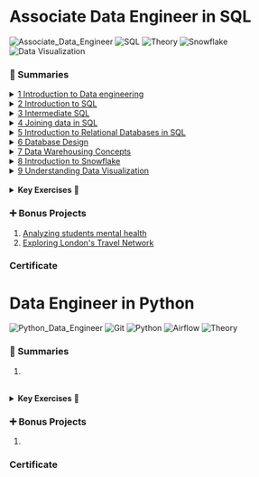 # Associate Data Engineer in SQL
![Associate_Data_Engineer](https://img.shields.io/badge/Associate%20Data%20Engineer-Certified-red)
![SQL](https://img.shields.io/badge/SQL-Experienced-g)
![Theory](https://img.shields.io/badge/Theory-Intermediate-blue)
![Snowflake](https://img.shields.io/badge/Snowflake-Begginer-lightblue)
![Data Visualization ](https://img.shields.io/badge/Data%20Analysis-Begginer-lightblue)

### 📖 Summaries

<details>
    <summary><a href="Courses/DE%20Asociate/1-Understanding%20DE/Understanding%20Data%20Engineering.md"> 1 Introduction to Data engineering </a></summary>

- [Data Structures](Courses/DE%20Asociate/1-Understanding%20DE/Understanding%20Data%20Engineering.md#data-structures)
- [SQL Databases](Courses/DE%20Asociate/1-Understanding%20DE/Understanding%20Data%20Engineering.md#sql-databases)
- [Data Lakes and Data Warehouses](Courses/DE%20Asociate/1-Understanding%20DE/Understanding%20Data%20Engineering.md#data-lakes-and-data-warehouses)
- [Processing Data](Courses/DE%20Asociate/1-Understanding%20DE/Understanding%20Data%20Engineering.md#processing-data)
- [Scheduling Data](Courses/DE%20Asociate/1-Understanding%20DE/Understanding%20Data%20Engineering.md#scheduling-data)
- [Parallel Computing](Courses/DE%20Asociate/1-Understanding%20DE/Understanding%20Data%20Engineering.md#parallel-computing)
- [Cloud Computing](Courses/DE%20Asociate/1-Understanding%20DE/Understanding%20Data%20Engineering.md#cloud-computing)
</details>

<details>
    <summary><a href="Courses/DE%20Asociate/2-Introduction%20to%20SQL/Intro%20to%20SQL.md"> 2 Introduction to SQL </a></summary>

- [Databases](Courses/DE%20Asociate/2-Introduction%20to%20SQL/Intro%20to%20SQL.md#databases)
- [Tables](Courses/DE%20Asociate/2-Introduction%20to%20SQL/Intro%20to%20SQL.md#tables)
- [Data](Courses/DE%20Asociate/2-Introduction%20to%20SQL/Intro%20to%20SQL.md#data)
- [Introducing Queries](Courses/DE%20Asociate/2-Introduction%20to%20SQL/Intro%20to%20SQL.md#introducing-queries)
</details>

<details>
    <summary><a href="Courses/DE%20Asociate/3-Intermediate%20SQL/Intermediate%20SQL.md"> 3 Intermediate SQL </a></summary>

- [Order of Execution](Courses/DE%20Asociate/3-Intermediate%20SQL/Intermediate%20SQL.md#order-of-execution)
- [Formatting](Courses/DE%20Asociate/3-Intermediate%20SQL/Intermediate%20SQL.md#formatting)
- [Order of Execution](Courses/DE%20Asociate/3-Intermediate%20SQL/Intermediate%20SQL.md#order-of-execution)
- [Filtering / WHERE](Courses/DE%20Asociate/3-Intermediate%20SQL/Intermediate%20SQL.md#filtering-/-where)
- [Count](Courses/DE%20Asociate/3-Intermediate%20SQL/Intermediate%20SQL.md#count)
- [Summarizing Data](Courses/DE%20Asociate/3-Intermediate%20SQL/Intermediate%20SQL.md#summarizing-data)
- [Arithmetic](Courses/DE%20Asociate/3-Intermediate%20SQL/Intermediate%20SQL.md#arithmetic)
- [NULL](Courses/DE%20Asociate/3-Intermediate%20SQL/Intermediate%20SQL.md#null)
- [Sorting](Courses/DE%20Asociate/3-Intermediate%20SQL/Intermediate%20SQL.md#sorting)
</details>

<details>
    <summary><a href="Courses/DE%20Asociate/4-Joining%20data%20in%20SQL/Joining%20data%20in%20SQL.md"> 4 Joining data in SQL </a></summary>

- [Defining Relationships](Courses/DE%20Asociate/4-Joining%20data%20in%20SQL/Joining%20data%20in%20SQL.md#defining-relationships)
- [Inner Join](Courses/DE%20Asociate/4-Joining%20data%20in%20SQL/Joining%20data%20in%20SQL.md#inner-join)
- [Multiple Joins](Courses/DE%20Asociate/4-Joining%20data%20in%20SQL/Joining%20data%20in%20SQL.md#multiple-joins)
- [Left and Right Joins](Courses/DE%20Asociate/4-Joining%20data%20in%20SQL/Joining%20data%20in%20SQL.md#left-and-right-joins)
- [Cross Join](Courses/DE%20Asociate/4-Joining%20data%20in%20SQL/Joining%20data%20in%20SQL.md#cross-join)
- [Self Join](Courses/DE%20Asociate/4-Joining%20data%20in%20SQL/Joining%20data%20in%20SQL.md#self-join)
- [Set theory for SQL joins](Courses/DE%20Asociate/4-Joining%20data%20in%20SQL/Joining%20data%20in%20SQL.md#set-theory-for-sql-joins)
- [Subqueries](Courses/DE%20Asociate/4-Joining%20data%20in%20SQL/Joining%20data%20in%20SQL.md#subqueries)
</details>

<details>
    <summary><a href="Courses/DE%20Asociate/5-Intro%20to%20RD%20in%20SQL/Intro%20to%20Relational%20Databases%20in%20SQL.md"> 5 Introduction to Relational Databases in SQL </a></summary>

- [Create Table](Courses/DE%20Asociate/5-Intro%20to%20RD%20in%20SQL/Intro%20to%20Relational%20Databases%20in%20SQL.md#create-table)
- [Migrate Data Between Tables](Courses/DE%20Asociate/5-Intro%20to%20RD%20in%20SQL/Intro%20to%20Relational%20Databases%20in%20SQL.md#migrate-data-between-tables)
- [Database Constraints](Courses/DE%20Asociate/5-Intro%20to%20RD%20in%20SQL/Intro%20to%20Relational%20Databases%20in%20SQL.md#database-constraints)
</details>

<details>
    <summary><a href="Courses/DE%20Asociate/6-DB%20design/Database%20Design.md"> 6 Database Design </a></summary>

- [OLTP and OLAP](Courses/DE%20Asociate/6-DB%20design/Database%20Design.md#oltp-and-olap)
- [Storing Data](Courses/DE%20Asociate/6-DB%20design/Database%20Design.md#storing-data)
- [What is DB Design?](Courses/DE%20Asociate/6-DB%20design/Database%20Design.md#what-is-db-design)
- [Database Schemas and Normalization](Courses/DE%20Asociate/6-DB%20design/Database%20Design.md#database-schemas-and-normalization)
- [Database Views](Courses/DE%20Asociate/6-DB%20design/Database%20Design.md#database-views)
- [Database Roles and Access Control](Courses/DE%20Asociate/6-DB%20design/Database%20Design.md#database-roles-and-access-control)
- [Table Partitioning](Courses/DE%20Asociate/6-DB%20design/Database%20Design.md#table-partitioning)
- [Picking a Database Management System](Courses/DE%20Asociate/6-DB%20design/Database%20Design.md#picking-a-database-management-system)
</details>

<details>
    <summary><a href="Courses/DE%20Asociate/7-Data%20Warehousing/data-warehousing-concepts.md"> 7 Data Warehousing Concepts </a></summary>

- [Data Warehouses vs. Data Lakes](Courses/DE%20Asociate/7-Data%20Warehousing/data-warehousing-concepts.md#data-warehouses-vs-data-lakes)
- [The Warehouse Lifecycle](Courses/DE%20Asociate/7-Data%20Warehousing/data-warehousing-concepts.md#the-warehouse-lifecycle)
- [Layers of a Data Warehouse](Courses/DE%20Asociate/7-Data%20Warehousing/data-warehousing-concepts.md#layers-of-a-data-warehouse)
- [Presentation Layer Groups](Courses/DE%20Asociate/7-Data%20Warehousing/data-warehousing-concepts.md#presentation-layer-groups)
- [Data Warehouse Architectures](Courses/DE%20Asociate/7-Data%20Warehousing/data-warehousing-concepts.md#data-warehouse-architectures)
- [OLAP & OLTP systems (again)](Courses/DE%20Asociate/7-Data%20Warehousing/data-warehousing-concepts.md#olap-and-oltp-systems)
- [Data Warehouse Data Modeling](Courses/DE%20Asociate/7-Data%20Warehousing/data-warehousing-concepts.md#data-warehouse-data-modeling)
- [Kimball's Four Step Process](Courses/DE%20Asociate/7-Data%20Warehousing/data-warehousing-concepts.md#kimballs-four-step-process)
- [Slowly Changing Dimensions](Courses/DE%20Asociate/7-Data%20Warehousing/data-warehousing-concepts.md#slowly-changing-dimensions)
- [Row vs. Column Data Store](Courses/DE%20Asociate/7-Data%20Warehousing/data-warehousing-concepts.md#row-vs-column-data-store)
- [ETL & ELT](Courses/DE%20Asociate/7-Data%20Warehousing/data-warehousing-concepts.md#etl-and-elt)
- [Data Cleaning](Courses/DE%20Asociate/7-Data%20Warehousing/data-warehousing-concepts.md#data-cleaning)
- [On Premise and Cloud Data Warehouses](Courses/DE%20Asociate/7-Data%20Warehousing/data-warehousing-concepts.md#on-premise-and-cloud-data-warehouses)
</details>

<details>
    <summary><a href="Courses/DE%20Asociate/8-Introduction%20to%20Snowflake/intro-to-snowflake.md"> 8 Introduction to Snowflake </a></summary>

- [What is Snowflake?](Courses/DE%20Asociate/8-Introduction%20to%20Snowflake/intro-to-snowflake.md#what-is-snowflake)
- [Snowflake Architecture](Courses/DE%20Asociate/8-Introduction%20to%20Snowflake/intro-to-snowflake.md#snowflake-architecture)
- [Snowflake Competitors](Courses/DE%20Asociate/8-Introduction%20to%20Snowflake/intro-to-snowflake.md#snowflake-competitors)
- [Connectiong to Snowflake and DDL commands](Courses/DE%20Asociate/8-Introduction%20to%20Snowflake/intro-to-snowflake.md#connecting-to-snowflake-and-ddl-commands)
- [Database Structures and DML](Courses/DE%20Asociate/8-Introduction%20to%20Snowflake/intro-to-snowflake.md#database-structures-and-dml)
- [Data Type and Conversion](Courses/DE%20Asociate/8-Introduction%20to%20Snowflake/intro-to-snowflake.md#data-type-and-conversion)
- [Joining in Snowflake](Courses/DE%20Asociate/8-Introduction%20to%20Snowflake/intro-to-snowflake.md#joining-in-snowflake)
- [Handling Semi-structured Data](Courses/DE%20Asociate/8-Introduction%20to%20Snowflake/intro-to-snowflake.md#handling-semi-structured-data)
</details>

<details>
    <summary><a href="Courses/DE%20Asociate/9-Understanding%20Data%20Visualization/understanding-data-visualization.md"> 9 Understanding Data Visualization </a></summary>

- [Three Ways of Getting Insights](Courses/DE%20Asociate/9-Understanding%20Data%20Visualization/understanding-data-visualization.md#three-ways-of-getting-insights)
- [Histograms](Courses/DE%20Asociate/9-Understanding%20Data%20Visualization/understanding-data-visualization.md#histograms)
- [Box Plots](Courses/DE%20Asociate/9-Understanding%20Data%20Visualization/understanding-data-visualization.md#box-plots)
- [Scatter Plots](Courses/DE%20Asociate/9-Understanding%20Data%20Visualization/understanding-data-visualization.md#scatter-plots)
- [Line Plots](Courses/DE%20Asociate/9-Understanding%20Data%20Visualization/understanding-data-visualization.md#line-plots)
- [Bar Plots](Courses/DE%20Asociate/9-Understanding%20Data%20Visualization/understanding-data-visualization.md#bar-plots)
- [Dot Plots](Courses/DE%20Asociate/9-Understanding%20Data%20Visualization/understanding-data-visualization.md#dot-plots)
- [Using Color](Courses/DE%20Asociate/9-Understanding%20Data%20Visualization/understanding-data-visualization.md#using-color)
- [Pair Plots](Courses/DE%20Asociate/9-Understanding%20Data%20Visualization/understanding-data-visualization.md#pair-plots)
- [Correlation Heatmap](Courses/DE%20Asociate/9-Understanding%20Data%20Visualization/understanding-data-visualization.md#correlation-heatmap)
- [Parallel Coordinates Plots](Courses/DE%20Asociate/9-Understanding%20Data%20Visualization/understanding-data-visualization.md#parallel-coordinates-plots)
- [Pie Plots](Courses/DE%20Asociate/9-Understanding%20Data%20Visualization/understanding-data-visualization.md#pie-plots-/-polar-coordinates)
</details>
<br>

<details>
    <summary><b>Key Exercises</b> 🎯</summary>

1. [Extending dimensions](Courses/DE%20Asociate/Exercises/extending-dimensions.md) <br>
2. [Foreign keys star model](Courses/DE%20Asociate/Exercises/foreign-keys-star-model.md) <br>
3. [Querying Snowflake shcema](Courses/DE%20Asociate/Exercises/querying-snowflake-schema.md) <br>
4. [Querying Star schema](Courses/DE%20Asociate/Exercises/querying-star-schema.md) <br>
5. [Subquerying](Courses/DE%20Asociate/Exercises/subquerying.md) <br>
6. [Redefining a View](Courses/DE%20Asociate/Exercises/redefining-a-view.md) <br>
7. [Creating & Refreshing a Materialized View](Courses/DE%20Asociate/Exercises/creating-and-refreshing-materialized-view.md) <br>
8. [Creating vertical partitions](Courses/DE%20Asociate/Exercises/creating-vertical-partitions.md) <br>
9. [Creating horizontal partitions](Courses/DE%20Asociate/Exercises/creating-horizontal-partitions.md) <br>
10. [Casting in Snowflake](Courses/DE%20Asociate/Exercises/data-type-conversion-snowflake.md)<br>
11. [Snowflake Natural Join](Courses/DE%20Asociate/Exercises/snowflake-natural-join.md)<br>
12. [CTEs](Courses/DE%20Asociate/Exercises/cte.md)<br>
13. [Early Filtering](Courses/DE%20Asociate/Exercises/early-filtering.md)<br>
14. [Interpreting Histograms](Courses/DE%20Asociate/Exercises/interpreting-histograms.md)<br>
15. [Interpreting Box Plots](Courses/DE%20Asociate/Exercises/interpreting-box-plots.md)<br>
16. [Interpreting Line Plots](Courses/DE%20Asociate/Exercises/interpreting-line-plots.md)<br>
17. [Interpreting Line Plots 2](Courses/DE%20Asociate/Exercises/interpreting-line-plots2.md)<br>
</details>

### ➕ Bonus Projects 
1. [Analyzing students mental health](Courses/DE%20Asociate/Projects/analyzing-students-mental-health/exercise.md)
2. [Exploring London's Travel Network](Courses/DE%20Asociate/Projects/exploring-london-travel-network/exercise.md)

### Certificate


# Data Engineer in Python
![Python_Data_Engineer](https://img.shields.io/badge/Python%20Data%20Engineer-Learning-green)
![Git](https://img.shields.io/badge/Git-Experienced-g)
![Python](https://img.shields.io/badge/Python-Intermediate-blue)
![Airflow](https://img.shields.io/badge/Airflow-Intermediate-blue)
![Theory](https://img.shields.io/badge/Theory-Intermediate-blue)

### 📖 Summaries
1. 

<br>
<details>
    <summary><b>Key Exercises</b> 🎯</summary>
</details>

### ➕ Bonus Projects
1.

### Certificate
